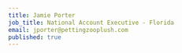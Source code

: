 ```yaml
---
title: Jamie Porter
job_title: National Account Executive - Florida
email: jporter@pettingzooplush.com
published: true
---
```

